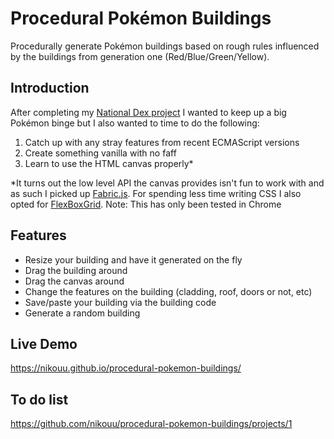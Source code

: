 # Procedural Pokémon Buildings

Procedurally generate Pokémon buildings based on rough rules influenced by the buildings from generation one (Red/Blue/Green/Yellow).

## Introduction
After completing my [National Dex project](https://www.nikouusitalo.com/blog/making-a-living-dex-part-1-a-lifelong-dream/) I wanted to keep up a big Pokémon binge but I also wanted to time to do the following:
1. Catch up with any stray features from recent ECMAScript versions
2. Create something vanilla with no faff
3. Learn to use the HTML canvas properly*

*It turns out the low level API the canvas provides isn't fun to work with and as such I picked up [Fabric.js](http://fabricjs.com/).
For spending less time writing CSS I also opted for [FlexBoxGrid](http://flexboxgrid.com/). Note: This has only been tested in Chrome

## Features
- Resize your building and have it generated on the fly
- Drag the building around
- Drag the canvas around
- Change the features on the building (cladding, roof, doors or not, etc)
- Save/paste your building via the building code
- Generate a random building

## Live Demo
https://nikouu.github.io/procedural-pokemon-buildings/

## To do list
https://github.com/nikouu/procedural-pokemon-buildings/projects/1